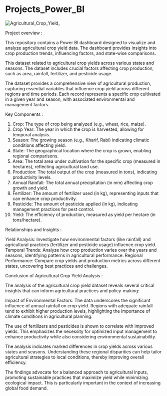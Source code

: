 # Projects_Power_BI

![Agricultural_Crop_Yield_](https://github.com/user-attachments/assets/80af0f05-4b0b-47f2-a2d5-a2ec4021055d)

Project overview :

This repository contains a Power BI dashboard designed to visualize and analyze agricultural crop yield data. The dashboard provides insights into crop production trends, influencing factors, and state-wise comparisons. 

This dataset related to agricultural crop yields across various states and seasons. The dataset includes crucial factors affecting crop production, such as area, rainfall, fertilizer, and pesticide usage. 

The dataset provides a comprehensive view of agricultural production, capturing essential variables that influence crop yield across different regions and time periods. Each record represents a specific crop cultivated in a given year and season, with associated environmental and management factors.

Key Components :

1. Crop:             The type of crop being analyzed (e.g., wheat, rice, maize).
2. Crop Year:        The year in which the crop is harvested, allowing for temporal analysis.
3. Season:           The growing season (e.g., Kharif, Rabi) indicating climatic conditions affecting yield.
4. State:            The geographical location where the crop is grown, enabling regional comparisons.
5. Area:             The total area under cultivation for the specific crop (measured in hectares), reflecting agricultural land use.
6. Production:       The total output of the crop (measured in tons), indicating productivity levels.
7. Annual Rainfall:  The total annual precipitation (in mm) affecting crop growth and yield.
8. Fertilizer:       The amount of fertilizer used (in kg), representing inputs that can enhance crop productivity.
9. Pesticide:        The amount of pesticide applied (in kg), indicating management practices for pest control.
10. Yield:           The efficiency of production, measured as yield per hectare (in tons/hectare).

Relationships and Insights :

Yield Analysis: Investigate how environmental factors (like rainfall) and agricultural practices (fertilizer and pesticide usage) influence crop yield.
Temporal Trends: Analyze how crop production varies over the years and seasons, identifying patterns in agricultural performance.
Regional Performance: Compare crop yields and production metrics across different states, uncovering best practices and challenges.

Conclusion of Agricultural Crop Yield Analysis :

The analysis of the agricultural crop yield dataset reveals several critical insights that can inform agricultural practices and policy-making:

Impact of Environmental Factors: The data underscores the significant influence of annual rainfall on crop yield. Regions with adequate rainfall tend to exhibit higher production levels, highlighting the importance of climate conditions in agricultural planning.

The use of fertilizers and pesticides is shown to correlate with improved yields. This emphasizes the necessity for optimized input management to enhance productivity while also considering environmental sustainability.

The analysis indicates marked differences in crop yields across various states and seasons. Understanding these regional disparities can help tailor agricultural strategies to local conditions, thereby improving overall efficiency.

The findings advocate for a balanced approach to agricultural inputs, promoting sustainable practices that maximize yield while minimizing ecological impact. This is particularly important in the context of increasing global food demand.

